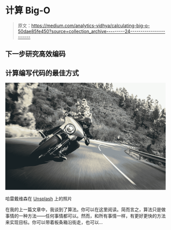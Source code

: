 # 计算 Big-O

> 原文：<https://medium.com/analytics-vidhya/calculating-big-o-50dae85fe450?source=collection_archive---------24----------------------->

## 下一步研究高效编码

## 计算编写代码的最佳方式

![](img/ff265c38430f90858d950cadb4406f85.png)

哈雷戴维森在 [Unsplash](https://unsplash.com?utm_source=medium&utm_medium=referral) 上的照片

在我的上一篇文章中，我谈到了算法。你可以在这里阅读。简而言之，算法只是做事情的一种方法——任何事情都可以。然而，和所有事情一样，有更好更快的方法来实现目标。你可以带着板条箱沿街走，也可以…